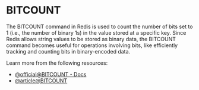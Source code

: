 # BITCOUNT

The BITCOUNT command in Redis is used to count the number of bits set to 1 (i.e., the number of binary 1s) in the value stored at a specific key. Since Redis allows string values to be stored as binary data, the BITCOUNT command becomes useful for operations involving bits, like efficiently tracking and counting bits in binary-encoded data.

Learn more from the following resources:

- [@official@BITCOUNT - Docs](https://redis.io/docs/latest/commands/bitcount/)
- [@article@BITCOUNT](https://upstash.com/docs/redis/sdks/ts/commands/bitmap/bitcount)
